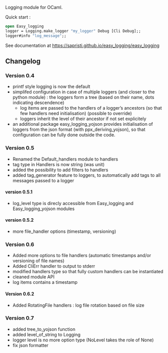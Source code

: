 Logging module for OCaml.

Quick start :
```ocaml
open Easy_logging
logger = Logging.make_logger "my_logger" Debug [Cli Debug];;
logger#info "log_message";;
```

See documentation at https://sapristi.github.io/easy_logging/easy_logging


## Changelog

### Version 0.4

 * printf style logging is now the default
 * simplifed configuration in case of multiple loggers (and closer to the python module) :
   the loggers form a tree (based on their name, dots indicating descendence)
    - log items are passed to the handlers of a logger’s ancestors (so that few handlers need initialisation) (possible to override)
    - loggers inherit the level of their ancestor if not set explicitely
 * an additional package easy_logging_yojson provides initialisation of loggers from the json format (with ppx_deriving_yojson), so that configuration can be fully done outside the code.

### Version 0.5

 * Renamed the Default_handlers module to handlers
 * tag type in Handlers is now string (was unit)
 * added the possibility to add filters to handlers
 * added tag_generator feature to loggers, to automatically add tags to all messages passed to a logger

#### version 0.5.1

 * log_level type is direcly accessible from Easy_logging and Easy_logging_yojson modules
 
#### version 0.5.2

 - more file_handler options (timestamp, versioning)
 
### Version 0.6

 - Added more options to file handlers (automatic timestamps and/or versioning of file names)
 - Added CliErr handler to output to stderr
 - modified handlers type so that fully custom handlers can be instantiated
 - cleaned module API
 - log items contains a timestamp

#### Version 0.6.2

 - Added RotatingFile handlers : log file rotation based on file size

### Version 0.7

 - added tree_to_yojson function
 - added level\_of\_string to Logging
 - logger level is no more option type (NoLevel takes the role of None)
 - fix json formatter
